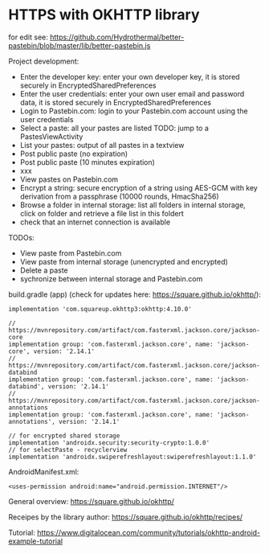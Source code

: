 # HTTPS with OKHTTP library

for edit see: https://github.com/Hydrothermal/better-pastebin/blob/master/lib/better-pastebin.js

Project development:
- Enter the developer key: enter your own developer key, it is stored securely in EncryptedSharedPreferences
- Enter the user credentials: enter your own user email and password data, it is stored securely in EncryptedSharedPreferences
- Login to Pastebin.com: login to your Pastebin.com account using the user credentials
- Select a paste: all your pastes are listed TODO: jump to a PastesViewActivity
- List your pastes: output of all pastes in a textview
- Post public paste (no expiration)
- Post public paste (10 minutes expiration)
- xxx
- View pastes on Pastebin.com
- Encrypt a string: secure encryption of a string using AES-GCM with key derivation from a passphrase (10000 rounds, HmacSha256)
- Browse a folder in internal storage: list all folders in internal storage, click on folder and retrieve a file list in this foldert
- check that an internet connection is available

TODOs:
- View paste from Pastebin.com
- View paste from internal storage (unencrypted and encrypted)
- Delete a paste
- sychronize between internal storage and Pastebin.com


build.gradle (app) (check for updates here: https://square.github.io/okhttp/):
```plaintext
implementation 'com.squareup.okhttp3:okhttp:4.10.0'

// https://mvnrepository.com/artifact/com.fasterxml.jackson.core/jackson-core
implementation group: 'com.fasterxml.jackson.core', name: 'jackson-core', version: '2.14.1'
// https://mvnrepository.com/artifact/com.fasterxml.jackson.core/jackson-databind
implementation group: 'com.fasterxml.jackson.core', name: 'jackson-databind', version: '2.14.1'
// https://mvnrepository.com/artifact/com.fasterxml.jackson.core/jackson-annotations
implementation group: 'com.fasterxml.jackson.core', name: 'jackson-annotations', version: '2.14.1'

// for encrypted shared storage
implementation 'androidx.security:security-crypto:1.0.0'
// for selectPaste - recyclerview
implementation 'androidx.swiperefreshlayout:swiperefreshlayout:1.1.0'
```

AndroidManifest.xml:
```plaintext
<uses-permission android:name="android.permission.INTERNET"/>
```

General overview: https://square.github.io/okhttp/

Receipes by the library author: https://square.github.io/okhttp/recipes/

Tutorial: https://www.digitalocean.com/community/tutorials/okhttp-android-example-tutorial

```plaintext

```



```plaintext

```


```plaintext

```


```plaintext

```